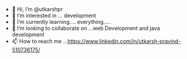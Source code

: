 - 👋 Hi, I’m @utkarshpr
- 👀 I’m interested in ... development
- 🌱 I’m currently learning.... everything.....
- 💞️ I’m looking to collaborate on ...web Development and  java development
- 📫 How to reach me ...https://www.linkedin.com/in/utkarsh-pravind-510736175/

<!---
utkarshpr/utkarshpr is a ✨ special ✨ repository because its `README.md` (this file) appears on your GitHub profile.
You can click the Preview link to take a look at your changes.
--->
